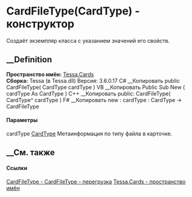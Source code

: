 # CardFileType(CardType) - конструктор
Создаёт экземпляр класса с указанием значений его свойств.
## __Definition
 **Пространство имён:** [Tessa.Cards](N_Tessa_Cards.htm)  
 **Сборка:** Tessa (в Tessa.dll) Версия: 3.6.0.17
C# __Копировать
     public CardFileType(
    	CardType cardType
    )
VB __Копировать
     Public Sub New ( 
    	cardType As CardType
    )
C++ __Копировать
     public:
    CardFileType(
    	CardType^ cardType
    )
F# __Копировать
     new : 
            cardType : CardType -> CardFileType
#### Параметры
cardType [CardType](T_Tessa_Cards_CardType.htm)
    Метаинформация по типу файла в карточке.
##  __См. также
#### Ссылки
[CardFileType - ](T_Tessa_Cards_CardFileType.htm)
[CardFileType - перегрузка](Overload_Tessa_Cards_CardFileType__ctor.htm)
[Tessa.Cards - пространство имён](N_Tessa_Cards.htm)
